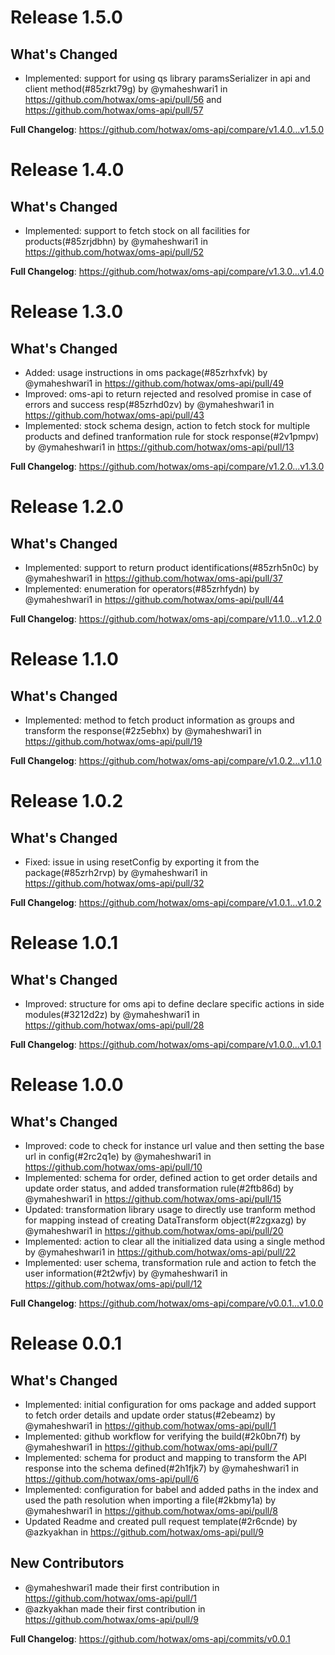 # Release 1.5.0

## What's Changed
* Implemented: support for using qs library paramsSerializer in api and client method(#85zrkt79g) by @ymaheshwari1 in https://github.com/hotwax/oms-api/pull/56 and https://github.com/hotwax/oms-api/pull/57


**Full Changelog**: https://github.com/hotwax/oms-api/compare/v1.4.0...v1.5.0

# Release 1.4.0

## What's Changed
* Implemented: support to fetch stock on all facilities for products(#85zrjdbhn) by @ymaheshwari1 in https://github.com/hotwax/oms-api/pull/52


**Full Changelog**: https://github.com/hotwax/oms-api/compare/v1.3.0...v1.4.0

# Release 1.3.0

## What's Changed
* Added: usage instructions in oms package(#85zrhxfvk) by @ymaheshwari1 in https://github.com/hotwax/oms-api/pull/49
* Improved: oms-api to return rejected and resolved promise in case of errors and success resp(#85zrhd0zv) by @ymaheshwari1 in https://github.com/hotwax/oms-api/pull/43
* Implemented: stock schema design, action to fetch stock for multiple products and defined tranformation rule for stock response(#2v1pmpv) by @ymaheshwari1 in https://github.com/hotwax/oms-api/pull/13


**Full Changelog**: https://github.com/hotwax/oms-api/compare/v1.2.0...v1.3.0

# Release 1.2.0

## What's Changed
* Implemented: support to return product identifications(#85zrh5n0c) by @ymaheshwari1 in https://github.com/hotwax/oms-api/pull/37
* Implemented: enumeration for operators(#85zrhfydn) by @ymaheshwari1 in https://github.com/hotwax/oms-api/pull/44


**Full Changelog**: https://github.com/hotwax/oms-api/compare/v1.1.0...v1.2.0


# Release 1.1.0


## What's Changed
* Implemented: method to fetch product information as groups and transform the response(#2z5ebhx) by @ymaheshwari1 in https://github.com/hotwax/oms-api/pull/19


**Full Changelog**: https://github.com/hotwax/oms-api/compare/v1.0.2...v1.1.0

# Release 1.0.2

## What's Changed
* Fixed: issue in using resetConfig by exporting it from the package(#85zrh2rvp) by @ymaheshwari1 in https://github.com/hotwax/oms-api/pull/32


**Full Changelog**: https://github.com/hotwax/oms-api/compare/v1.0.1...v1.0.2

# Release 1.0.1

## What's Changed
* Improved: structure for oms api to define declare specific actions in side modules(#3212d2z) by @ymaheshwari1 in https://github.com/hotwax/oms-api/pull/28


**Full Changelog**: https://github.com/hotwax/oms-api/compare/v1.0.0...v1.0.1

# Release 1.0.0

## What's Changed
* Improved: code to check for instance url value and then setting the base url in config(#2rc2q1e) by @ymaheshwari1 in https://github.com/hotwax/oms-api/pull/10
* Implemented: schema for order, defined action to get order details and update order status, and added transformation rule(#2ftb86d) by @ymaheshwari1 in https://github.com/hotwax/oms-api/pull/15
* Updated: transformation library usage to directly use tranform method for mapping instead of creating DataTransform object(#2zgxazg) by @ymaheshwari1 in https://github.com/hotwax/oms-api/pull/20
* Implemented: action to clear all the initialized data using a single method by @ymaheshwari1 in https://github.com/hotwax/oms-api/pull/22
* Implemented: user schema, transformation rule and action to fetch the user information(#2t2wfjv) by @ymaheshwari1 in https://github.com/hotwax/oms-api/pull/12

**Full Changelog**: https://github.com/hotwax/oms-api/compare/v0.0.1...v1.0.0

# Release 0.0.1

## What's Changed
* Implemented: initial configuration for oms package and added support to fetch order details and update order status(#2ebeamz) by @ymaheshwari1 in https://github.com/hotwax/oms-api/pull/1
* Implemented: github workflow for verifying the build(#2k0bn7f) by @ymaheshwari1 in https://github.com/hotwax/oms-api/pull/7
* Implemented: schema for product and mapping to transform the API response into the schema defined(#2h1fjk7) by @ymaheshwari1 in https://github.com/hotwax/oms-api/pull/6
* Implemented: configuration for babel and added paths in the index and used the path resolution when importing a file(#2kbmy1a) by @ymaheshwari1 in https://github.com/hotwax/oms-api/pull/8
* Updated Readme and created pull request template(#2r6cnde) by @azkyakhan in https://github.com/hotwax/oms-api/pull/9

## New Contributors
* @ymaheshwari1 made their first contribution in https://github.com/hotwax/oms-api/pull/1
* @azkyakhan made their first contribution in https://github.com/hotwax/oms-api/pull/9

**Full Changelog**: https://github.com/hotwax/oms-api/commits/v0.0.1
